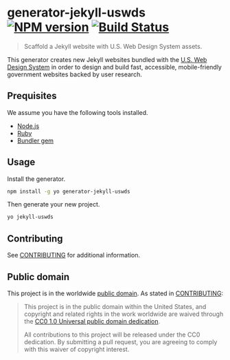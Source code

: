 # generator-jekyll-uswds [![NPM version][npm-image]][npm-url] [![Build Status][circleci-image]][circleci-url]

> Scaffold a Jekyll website with U.S. Web Design System assets.

This generator creates new Jekyll websites bundled with the [U.S. Web Design
System](https://designsystem.digital.gov/) in order to design and build fast,
accessible, mobile-friendly government websites backed by user research.


## Prequisites

We assume you have the following tools installed.

- [Node.js](https://nodejs.org/)
- [Ruby](https://ruby-lang.org/)
- [Bundler gem](https://bundler.io/)


## Usage

Install the generator.

```bash
npm install -g yo generator-jekyll-uswds
```

Then generate your new project.

```bash
yo jekyll-uswds
```


## Contributing

See [CONTRIBUTING](CONTRIBUTING.md) for additional information.


## Public domain

This project is in the worldwide [public domain](LICENSE.md). As stated in [CONTRIBUTING](CONTRIBUTING.md):

> This project is in the public domain within the United States, and copyright and related rights in the work worldwide are waived through the [CC0 1.0 Universal public domain dedication](https://creativecommons.org/publicdomain/zero/1.0/).
>
> All contributions to this project will be released under the CC0 dedication. By submitting a pull request, you are agreeing to comply with this waiver of copyright interest.


[circleci-image]: https://circleci.com/gh/adborden/generator-jekyll-uswds.svg?style=svg
[circleci-url]: https://circleci.com/gh/adborden/generator-jekyll-uswds
[npm-image]: https://badge.fury.io/js/generator-jekyll-uswds.svg
[npm-url]: https://npmjs.org/package/generator-jekyll-uswds
